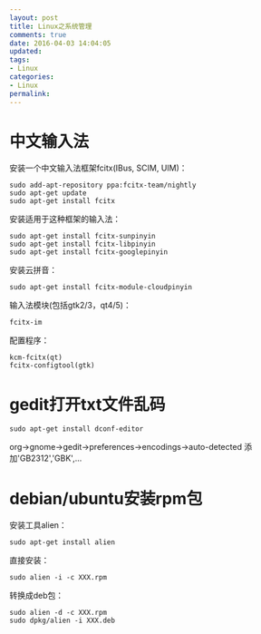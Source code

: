 ```yaml
---
layout: post
title: Linux之系统管理
comments: true
date: 2016-04-03 14:04:05
updated:
tags:
- Linux
categories:
- Linux
permalink:
---
```


# 中文输入法

安装一个中文输入法框架fcitx(IBus, SCIM, UIM)：

    sudo add-apt-repository ppa:fcitx-team/nightly
    sudo apt-get update
    sudo apt-get install fcitx

安装适用于这种框架的输入法：

    sudo apt-get install fcitx-sunpinyin
    sudo apt-get install fcitx-libpinyin
    sudo apt-get install fcitx-googlepinyin

安装云拼音：

    sudo apt-get install fcitx-module-cloudpinyin

输入法模块(包括gtk2/3，qt4/5)：

    fcitx-im

配置程序：

    kcm-fcitx(qt)
    fcitx-configtool(gtk)

# gedit打开txt文件乱码

    sudo apt-get install dconf-editor

org->gnome->gedit->preferences->encodings->auto-detected
添加'GB2312','GBK',...

# debian/ubuntu安装rpm包

安装工具alien：

    sudo apt-get install alien

直接安装：

    sudo alien -i -c XXX.rpm

转换成deb包：

    sudo alien -d -c XXX.rpm
    sudo dpkg/alien -i XXX.deb

